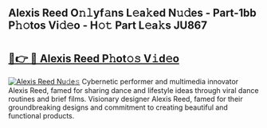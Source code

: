 ## Alexis Reed O𝚗𝚕yf𝚊ns L𝚎a𝚔ed N𝚞𝚍es - Part-1bb P𝚑𝚘tos Vi𝚍𝚎o - H𝚘𝚝 Part L𝚎a𝚔s JU867

# <h2><a href="http://kf5lr9a.oniu.top/?m=Alexis+Reed">🔗👉 🔴 Alexis Reed P𝚑ot𝚘𝚜 V𝚒d𝚎o</a></h2>

[![Alexis Reed Nu𝚍e𝚜](https://i.imgur.com/0qMVB7G.gif)](http://kf5lr9a.oniu.top/?m=Alexis+Reed)
Cybernetic performer and multimedia innovator Alexis Reed, famed for sharing dance and lifestyle ideas through viral dance routines and brief films. Visionary designer Alexis Reed, famed for their groundbreaking designs and commitment to creating beautiful and functional products.  
